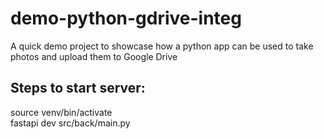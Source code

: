 # demo-python-gdrive-integ
A quick demo project to showcase how a python app can be used to take photos and upload them to Google Drive

## Steps to start server:
source venv/bin/activate  
fastapi dev src/back/main.py